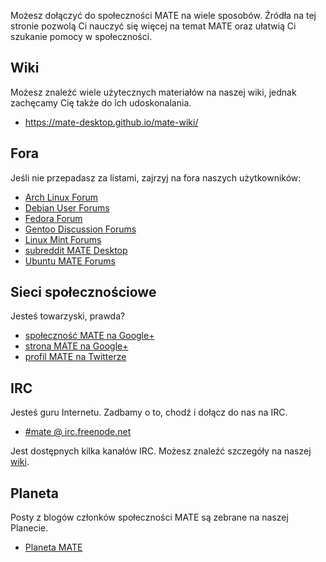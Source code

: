 <!--
.. link:
.. description:
.. tags: Forums,Wiki,IRC,Planet
.. date: 2011-12-05 07:14:07
.. title: Społeczność
.. slug: społeczność
-->

Możesz dołączyć do społeczności MATE na wiele sposobów. Źródła na tej stronie 
pozwolą Ci nauczyć się więcej na temat MATE oraz ułatwią Ci szukanie pomocy 
w społeczności.

## Wiki

Możesz znaleźć wiele użytecznych materiałów na naszej wiki, jednak zachęcamy 
Cię także do ich udoskonalania.

* <https://mate-desktop.github.io/mate-wiki/>

## Fora

Jeśli nie przepadasz za listami, zajrzyj na fora naszych użytkowników:

* [Arch Linux Forum](https://bbs.archlinux.org/)
* [Debian User Forums](http://forums.debian.net/)
* [Fedora Forum](http://fedoraforum.org/)
* [Gentoo Discussion Forums](https://forums.gentoo.org/)
* [Linux Mint Forums](https://forums.linuxmint.com/)
* [subreddit MATE Desktop](https://www.reddit.com/r/MATEDesktop)
* [Ubuntu MATE Forums](https://ubuntu-mate.community)

## Sieci społecznościowe

Jesteś towarzyski, prawda?

* [społeczność MATE na Google+](https://plus.google.com/communities/103904770310171205536)
* [strona MATE na Google+](https://plus.google.com/105251070079435964338/)
* [profil MATE na Twitterze](https://twitter.com/mate_desktop)

## IRC

Jesteś guru Internetu. Zadbamy o to, chodź i dołącz do nas na IRC.

* [#mate @ irc.freenode.net](https://webchat.freenode.net/?channels=#mate)

Jest dostępnych kilka kanałów IRC. Możesz znaleźć szczegóły na naszej [wiki](https://mate-desktop.github.io/mate-wiki/#!pages/irc.md).

## Planeta

Posty z blogów członków społeczności MATE są zebrane na naszej Planecie.

* [Planeta MATE](http://planet.mate-desktop.org)
